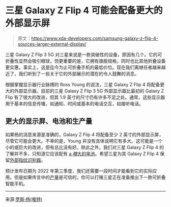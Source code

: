 # 三星 Galaxy Z Flip 4 可能会配备更大的外部显示屏

> 原文：<https://www.xda-developers.com/samsung-galaxy-z-flip-4-sources-larger-external-display/>

三星 Galaxy Z Flip 3 5G 对三星来说是一款突破性的设备，原因有几个。它的可折叠性显然会吸引眼球，但更重要的是，它拥有旗舰规格，同时也比其他折叠设备更实惠。事实上，这是迄今为止可折叠手机的最低价位。现在我们离继任者越来越近了，我们听到了一些关于它的外部展示的潜在的令人鼓舞的消息。

根据掌握显示器行业脉搏的 Ross Young 的说法，三星 Galaxy Z Flip 4 将配备更大的外部显示器。目前的三星 Galaxy Z Flip 3 5G 外部显示器比最初的 Galaxy Z Flip 有了很大的改进，但其 1.9 英寸的尺寸仍有许多不足之处。通常，这些显示器用于基本的信息传播，如通知、时间或基本的电话交互，如接听电话。

## 更大的显示屏、电池和生产量

如果杨的消息来源是准确的，Galaxy Z Flip 4 将配备至少 2 英寸的外部显示屏，尽管它可能会更大。不幸的是，Young 并没有具体说明它有多大。这可能是一个小的或巨大的改进，但有总比没有好。除此之外，我们对三星 Galaxy Z Flip 4 的了解并不多，只知道它应该配有 [a *略*大的电池](https://www.xda-developers.com/galaxy-fold-4-could-pack-bigger-battery/)。希望三星为其 Galaxy Z Flip 4 保留[外部指纹识别器](https://www.xda-developers.com/galaxy-z-fold-4-z-flip-4-side-mounted-fingerprint/)。

预计发布日期为 2022 年第三季度，我们还需要一段时间才能看到它的实际应用。但是如果传言中的[产量](https://www.xda-developers.com/samsung-galaxy-z-flip-4-display-panels/)是可信的，你可以打赌三星正在准备推出下一款可折叠智能手机。

* * *

来源:[罗斯·杨(推特)](https://twitter.com/DSCCRoss/status/1521219235032174593)